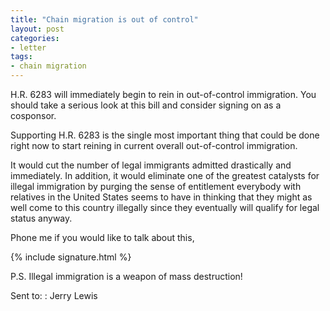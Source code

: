 ```yaml
---
title: "Chain migration is out of control"
layout: post
categories:
- letter
tags:
- chain migration
---
```


H.R. 6283 will immediately begin to rein in out-of-control immigration. You should take a serious look at this bill and consider signing on as a cosponsor.

Supporting H.R. 6283 is the single most important thing that could be done right now to start reining in current overall out-of-control immigration. 

It would cut the number of legal immigrants admitted drastically and immediately. In addition, it would eliminate one of the greatest catalysts for illegal immigration by purging the sense of entitlement everybody with relatives in the United States seems to have in thinking that they might as well come to this country illegally since they eventually will qualify for legal status anyway.

Phone me if you would like to talk about this,

{% include signature.html %}

P.S. Illegal immigration is a weapon of mass destruction!

Sent to:
: Jerry Lewis
